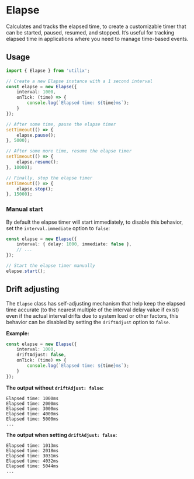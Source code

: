 # Elapse

Calculates and tracks the elapsed time, to create a customizable timer that can be started, paused, resumed, and stopped. It’s useful for tracking elapsed time in applications where you need to manage time-based events.

## Usage

```ts
import { Elapse } from 'utilix';

// Create a new Elapse instance with a 1 second interval
const elapse = new Elapse({
	interval: 1000,
	onTick: (time) => {
		console.log(`Elapsed time: ${time}ms`);
	}
});

// After some time, pause the elapse timer
setTimeout(() => {
	elapse.pause();
}, 5000);

// After some more time, resume the elapse timer
setTimeout(() => {
	elapse.resume();
}, 10000);

// Finally, stop the elapse timer
setTimeout(() => {
	elapse.stop();
}, 15000);
```

### Manual start

By default the elapse timer will start immediately, to disable this behavior, set the `interval.immediate` option to `false`:

```ts
const elapse = new Elapse({
	interval: { delay: 1000, immediate: false },
	// ...
});

// Start the elapse timer manually
elapse.start();
```

## Drift adjusting

The `Elapse` class has self-adjusting mechanism that help keep the elapsed time accurate (to the nearest multiple of the interval delay value if exist) even if the actual interval drifts due to system load or other factors, this behavior can be disabled by setting the `driftAdjust` option to `false`.

**Example:**
```ts
const elapse = new Elapse({
	interval: 1000,
	driftAdjust: false,
	onTick: (time) => {
		console.log(`Elapsed time: ${time}ms`);
	}
});
```

**The output without `driftAdjust: false`:**
```
Elapsed time: 1000ms
Elapsed time: 2000ms
Elapsed time: 3000ms
Elapsed time: 4000ms
Elapsed time: 5000ms
...
```

**The output when setting `driftAdjust: false`:**
```
Elapsed time: 1013ms
Elapsed time: 2018ms
Elapsed time: 3031ms
Elapsed time: 4032ms
Elapsed time: 5044ms
...
```
